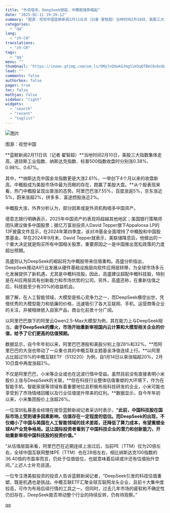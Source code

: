 ```yaml
---
title: "外资唱多，DeepSeek赋能，中概股强势崛起"
date: "2025-02-11 19:26:12"
summary: "图源：视觉中国蓝鲸新闻2月11日讯（记者 翟智超）当地时间2月10日，美股三大指数集体走高，道琼斯工..."
categories:
  - "qq"
lang:
  - "zh-CN"
translations:
  - "zh-CN"
tags:
  - "qq"
menu: ""
thumbnail: "https://inews.gtimg.com/om_ls/OMylnQXwkGJmgSiH3qQTBeC0vbnQwpbSpQfQ5FUtG6NTMAA_640360/0"
lead: ""
comments: false
authorbox: false
pager: true
toc: false
mathjax: false
sidebar: "right"
widgets:
  - "search"
  - "recent"
  - "taglist"
---
```


![图片](https://inews.gtimg.com/om_bt/OW1O5x7BEJQPln7E2Rx-WcsThySu-PebFGmIB0xx1_0GUAA/641)

图源：视觉中国

**蓝鲸新闻2月11日讯（记者 翟智超）**当地时间2月10日，美股三大指数集体走高，道琼斯工业指数、纳斯达克指数、标普500指数收盘时分别涨0.38%、0.98%、0.67%。

其中，**纳斯达克中国金龙指数更是大涨2.61%，一举创下4个月以来的收盘新高，中概股成为美股市场中最为亮眼的存在，跑赢了美股大盘。**从个股表现来看，热门中概股呈现出普涨的态势。阿里巴巴涨7.55%，百度涨逾5%，京东涨近5%，蔚来涨超2%，拼多多、富途控股涨近2%。

中概股大涨，外界分析认为，部分因素或是外资机构唱多中国资产。

德意志银行明确表示，2025年中国资产的表现将超越其他地区；美国银行策略师团队建议做多中国股票；据亿万富翁投资人David Tepper旗下Appaloosa LP的13F披露文件显示，在2024年第四季度，该对冲基金全面增持了中概股和中国股票基金。早在2024年9月末，David Tepper就表示，美联储降息后，他做出的一个重大决定就是购买所有中国相关股票，重要原因之一是中国推出宽松政策的力度超出预期。

高盛则认为DeepSeek的崛起将为中概股带来估值重构。高盛分析指出，DeepSeek推动AI行业发展从硬件基础设施层向软件应用层转移，为全球市场多元化发展提供了新机遇，尤其是中概科技股。因此，高盛建议超配中概科技股，特别是在AI应用层具有创新能力和市场优势的公司。另外，高盛还称，在重新估值之后，科技股至少有20%的收益机会。

据了解，在人工智能领域，大模型是核心竞争力之一，而DeepSeek横空出世，凭借优秀的大模型能力和低廉的价格，迅速吸引了各大互联网、手机、运营商等企业的关注，并被相继嵌入自家产品，商业化前景十分广阔。

以阿里巴巴旗下的阿里云Qwen2.5-Max大模型为例，其在能力上与DeepSeek相当。**由于DeepSeek的爆火，市场开始重新审视国内云计算和大模型相关企业的价值，给予了它们更高的估值预期。**

数据显示，自今年年初以来，阿里巴巴港股和美股分别上涨28%和32%。**而阿里巴巴的大涨也带动了一众重仓其的中概互联主题基金净值连续上行。**以阿里占比超过15%的中概互联ETF（513220）为例，自1月14日以来涨幅超20%，2月10日盘中再度涨超2%。

不仅是阿里巴巴，小米等企业或也在这波行情中受益。虽然目前没有直接表明小米股价上涨与DeepSeek的关联，**但在科技行业整体估值重塑的大环境下，作为在智能手机、智能家居等领域有着重要地位且积极布局科技研发的企业，小米可能也享受到了市场情绪回暖以及行业估值提升带来的红利。**数据显示，自今年年初以来，小米集团股价上涨超26%。

一位深圳私募基金经理在接受蓝鲸新闻记者采访时表示，**“此前，中国科技股在国际市场上受到诸多因素影响，估值存在一定程度的低估。而DeepSeek的出现，不仅缩小了中国与美国在人工智能领域的技术差距，还降低了算力成本，有望重塑全球AI产业竞争格局。这让国际投资者看到了中国科技企业的潜力和创新能力，开始重新审视中国科技股的投资价值。”**

“从估值层面来看，阿里巴巴在近期连续上涨过后，当前PE（TTM）仅为20倍左右，全球中国互联网整体PE（TTM）也在28倍左右，相比纳斯达克100指数的36.40倍的市盈率而言，仍处于估值低位，也就意味着后续或许还有估值抬升空间。”上述人士补充说道。

一位专注港美股投资的投资人告诉蓝鲸新闻记者，“DeepSeek引发的科技估值重塑，既是机遇也是挑战。中概互联ETF汇聚全球互联网龙头企业，且前十大集中度较高，可作为布局后续行情的工具之一。但同时，过去几年市场的疲软和不确定性仍旧存在，DeepSeek能否带动整个行业的持续反转，仍有待观察。”

[qq](https://new.qq.com/rain/a/20250211A07RS700)
